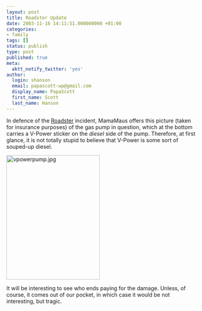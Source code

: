 ```yaml
---
layout: post
title: Roadster Update
date: 2003-11-16 14:11:51.000000000 +01:00
categories:
- family
tags: []
status: publish
type: post
published: true
meta:
  aktt_notify_twitter: 'yes'
author:
  login: shanson
  email: papascott-wp@gmail.com
  display_name: PapaScott
  first_name: Scott
  last_name: Hanson
---
```

<p>In defence of the <a href="https://www.papascott.de/2003/11/13/2701.php">Roadster</a> incident, MamaMaus offers this picture (taken for insurance purposes) of the gas pump in question, which at the bottom carries a V-Power sticker on the <em>diesel</em> side of the pump. Therefore, at first glance, it is not totally stupid to believe that V-Power is some sort of souped-up diesel.</p>
<p><img alt="vpowerpump.jpg" src="https://www.papascott.de/wordpress/wp-content/uploads/2003/11/vpowerpump.jpg" width="244" height="325" border="0" /></p>
<p>It will be interesting to see who ends paying for the damage. Unless, of course, it comes out of our pocket, in which case it would be not interesting, but tragic.</p>
